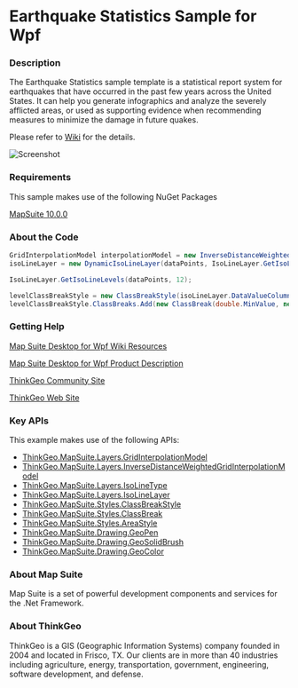 # Earthquake Statistics Sample for Wpf

### Description
The Earthquake Statistics sample template is a statistical report system for earthquakes that have occurred in the past few years across the United States. It can help you generate infographics and analyze the severely afflicted areas, or used as supporting evidence when recommending measures to minimize the damage in future quakes.

Please refer to [Wiki](http://wiki.thinkgeo.com/wiki/map_suite_desktop_for_wpf) for the details.

![Screenshot](https://gitlab.com/thinkgeo/public/thinkgeo-desktop-maps/-/raw/support/v10/samples/wpf/EarthquakeStatisticSample/Screenshot.gif)

### Requirements
This sample makes use of the following NuGet Packages

[MapSuite 10.0.0](https://www.nuget.org/packages?q=ThinkGeo)

### About the Code
```csharp
GridInterpolationModel interpolationModel = new InverseDistanceWeightedGridInterpolationModel(3, double.MaxValue);
isoLineLayer = new DynamicIsoLineLayer(dataPoints, IsoLineLayer.GetIsoLineLevels(dataPoints.Values, 12), interpolationModel, IsoLineType.ClosedLinesAsPolygons);

IsoLineLayer.GetIsoLineLevels(dataPoints, 12);

levelClassBreakStyle = new ClassBreakStyle(isoLineLayer.DataValueColumnName);
levelClassBreakStyle.ClassBreaks.Add(new ClassBreak(double.MinValue, new AreaStyle(new GeoPen(GeoColor.FromHtml("#FE6B06"), 1), new GeoSolidBrush(new GeoColor(100, levelAreaColors[0])))));
```
### Getting Help

[Map Suite Desktop for Wpf Wiki Resources](http://wiki.thinkgeo.com/wiki/map_suite_desktop_for_wpf)

[Map Suite Desktop for Wpf Product Description](https://thinkgeo.com/ui-controls#desktop-platforms)

[ThinkGeo Community Site](http://community.thinkgeo.com/)

[ThinkGeo Web Site](http://www.thinkgeo.com)

### Key APIs
This example makes use of the following APIs:

- [ThinkGeo.MapSuite.Layers.GridInterpolationModel](http://wiki.thinkgeo.com/wiki/api/thinkgeo.mapsuite.layers.gridinterpolationmodel)
- [ThinkGeo.MapSuite.Layers.InverseDistanceWeightedGridInterpolationModel](http://wiki.thinkgeo.com/wiki/api/thinkgeo.mapsuite.layers.inversedistanceweightedgridinterpolationmodel)
- [ThinkGeo.MapSuite.Layers.IsoLineType](http://wiki.thinkgeo.com/wiki/api/thinkgeo.mapsuite.layers.isolinetype)
- [ThinkGeo.MapSuite.Layers.IsoLineLayer](http://wiki.thinkgeo.com/wiki/api/thinkgeo.mapsuite.layers.isolinelayer)
- [ThinkGeo.MapSuite.Styles.ClassBreakStyle](http://wiki.thinkgeo.com/wiki/api/thinkgeo.mapsuite.styles.classbreakstyle)
- [ThinkGeo.MapSuite.Styles.ClassBreak](http://wiki.thinkgeo.com/wiki/api/thinkgeo.mapsuite.styles.classbreak)
- [ThinkGeo.MapSuite.Styles.AreaStyle](http://wiki.thinkgeo.com/wiki/api/thinkgeo.mapsuite.styles.areastyle)
- [ThinkGeo.MapSuite.Drawing.GeoPen](http://wiki.thinkgeo.com/wiki/api/thinkgeo.mapsuite.drawing.geopen)
- [ThinkGeo.MapSuite.Drawing.GeoSolidBrush](http://wiki.thinkgeo.com/wiki/api/thinkgeo.mapsuite.drawing.geosolidbrush)
- [ThinkGeo.MapSuite.Drawing.GeoColor](http://wiki.thinkgeo.com/wiki/api/thinkgeo.mapsuite.drawing.geocolor)

### About Map Suite
Map Suite is a set of powerful development components and services for the .Net Framework.

### About ThinkGeo
ThinkGeo is a GIS (Geographic Information Systems) company founded in 2004 and located in Frisco, TX. Our clients are in more than 40 industries including agriculture, energy, transportation, government, engineering, software development, and defense.
